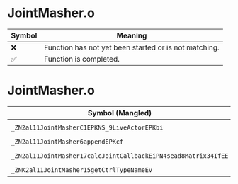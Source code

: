 # JointMasher.o
| Symbol | Meaning 
| ------------- | ------------- 
| :x: | Function has not yet been started or is not matching. 
| :white_check_mark: | Function is completed. 


# JointMasher.o
| Symbol (Mangled) | Symbol (Demangled) | Decompiled? |
| ------------- |  ------------- | ------------- |
| `_ZN2al11JointMasherC1EPKNS_9LiveActorEPKbi` | `al::JointMasher::JointMasher(al::LiveActor const*,bool const*,int)` | :x: |
| `_ZN2al11JointMasher6appendEPKcf` | `al::JointMasher::append(char const*,float)` | :x: |
| `_ZN2al11JointMasher17calcJointCallbackEiPN4sead8Matrix34IfEE` | `al::JointMasher::calcJointCallback(int,sead::Matrix34<float> *)` | :x: |
| `_ZNK2al11JointMasher15getCtrlTypeNameEv` | `al::JointMasher::getCtrlTypeName(void)const` | :x: |
